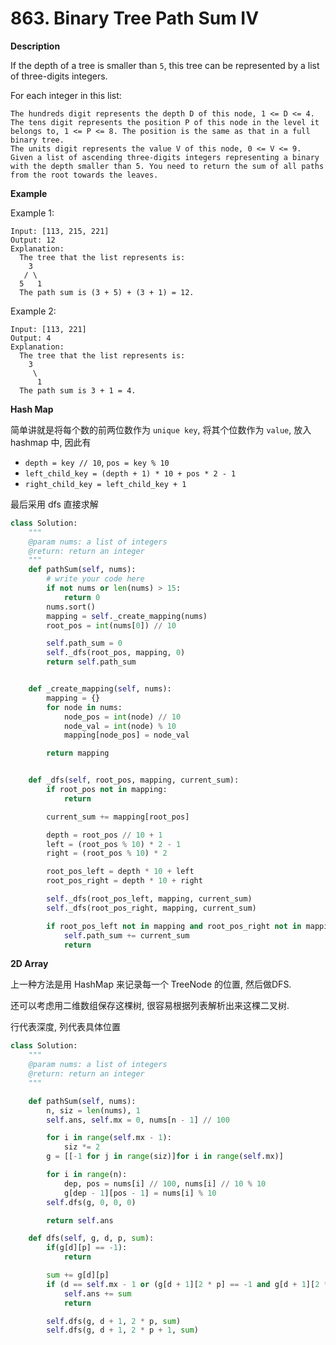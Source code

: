 # 863. Binary Tree Path Sum IV

**Description**

If the depth of a tree is smaller than `5`, this tree can be represented by a list of three-digits integers.

For each integer in this list:

```
The hundreds digit represents the depth D of this node, 1 <= D <= 4.
The tens digit represents the position P of this node in the level it belongs to, 1 <= P <= 8. The position is the same as that in a full binary tree.
The units digit represents the value V of this node, 0 <= V <= 9.
Given a list of ascending three-digits integers representing a binary with the depth smaller than 5. You need to return the sum of all paths from the root towards the leaves.
```

**Example**

Example 1:
```
Input: [113, 215, 221]
Output: 12
Explanation:
  The tree that the list represents is:
    3
   / \
  5   1
  The path sum is (3 + 5) + (3 + 1) = 12.
```

Example 2:

```
Input: [113, 221]
Output: 4
Explanation:
  The tree that the list represents is:
    3
     \
      1
  The path sum is 3 + 1 = 4.
```

**Hash Map**

简单讲就是将每个数的前两位数作为 `unique key`, 将其个位数作为 `value`, 放入 hashmap 中, 因此有

- `depth = key // 10`, `pos = key % 10`
- `left_child_key = (depth + 1) * 10 + pos * 2 - 1`
- `right_child_key = left_child_key + 1`

最后采用 dfs 直接求解

```python
class Solution:
    """
    @param nums: a list of integers
    @return: return an integer
    """
    def pathSum(self, nums):
        # write your code here
        if not nums or len(nums) > 15:
            return 0
        nums.sort()
        mapping = self._create_mapping(nums)
        root_pos = int(nums[0]) // 10

        self.path_sum = 0
        self._dfs(root_pos, mapping, 0)
        return self.path_sum


    def _create_mapping(self, nums):
        mapping = {}
        for node in nums:
            node_pos = int(node) // 10
            node_val = int(node) % 10
            mapping[node_pos] = node_val

        return mapping


    def _dfs(self, root_pos, mapping, current_sum):
        if root_pos not in mapping:
            return

        current_sum += mapping[root_pos]

        depth = root_pos // 10 + 1
        left = (root_pos % 10) * 2 - 1
        right = (root_pos % 10) * 2

        root_pos_left = depth * 10 + left
        root_pos_right = depth * 10 + right

        self._dfs(root_pos_left, mapping, current_sum)
        self._dfs(root_pos_right, mapping, current_sum)

        if root_pos_left not in mapping and root_pos_right not in mapping:
            self.path_sum += current_sum
            return
```


**2D Array**

上一种方法是用 HashMap 来记录每一个 TreeNode 的位置, 然后做DFS.

还可以考虑用二维数组保存这棵树, 很容易根据列表解析出来这棵二叉树.

行代表深度, 列代表具体位置

```python
class Solution:
    """
    @param nums: a list of integers
    @return: return an integer
    """

    def pathSum(self, nums):
        n, siz = len(nums), 1
        self.ans, self.mx = 0, nums[n - 1] // 100

        for i in range(self.mx - 1):
            siz *= 2
        g = [[-1 for j in range(siz)]for i in range(self.mx)]

        for i in range(n):
            dep, pos = nums[i] // 100, nums[i] // 10 % 10
            g[dep - 1][pos - 1] = nums[i] % 10
        self.dfs(g, 0, 0, 0)

        return self.ans

    def dfs(self, g, d, p, sum):
        if(g[d][p] == -1):
            return

        sum += g[d][p]
        if (d == self.mx - 1 or (g[d + 1][2 * p] == -1 and g[d + 1][2 * p + 1] == -1)):
            self.ans += sum
            return

        self.dfs(g, d + 1, 2 * p, sum)
        self.dfs(g, d + 1, 2 * p + 1, sum)
```